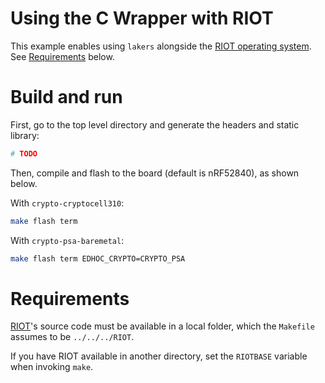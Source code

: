 # Using the C Wrapper with RIOT

This example enables using `lakers` alongside the [RIOT operating system](https://github.com/RIOT-OS/RIOT).
See [Requirements](#requirements) below.

# Build and run

First, go to the top level directory and generate the headers and static library:

```bash
# TODO
```

Then, compile and flash to the board (default is nRF52840), as shown below.

With `crypto-cryptocell310`:

```bash
make flash term
```

With `crypto-psa-baremetal`:

```bash
make flash term EDHOC_CRYPTO=CRYPTO_PSA
```

# Requirements

[RIOT](https://github.com/RIOT-OS/RIOT)'s source code must be available in a local folder, which the `Makefile` assumes to be `../../../RIOT`.

If you have RIOT available in another directory, set the `RIOTBASE` variable when invoking `make`.
